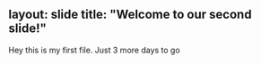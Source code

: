 layout: slide
title: "Welcome to our second slide!"
---
Hey this is my first file.
Just 3 more days to go
